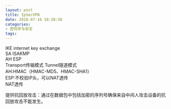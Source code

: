 ```yaml
---
layout: post
title: IpSecVPN
date: 2018-07-16 18:28:58
categories:
- 密码学与安全
tags:
---
```


IKE internet key exchange  
SA ISAKMP  
AH ESP  
Transport传输模式 Tunnel隧道模式  
AH:HMAC（HMAC-MD5、HMAC-SHA1）  
ESP:不校验IP头，可以NAT透传   
NAT透传  

提供抗回放攻击：通过在数据包中包括加密的序列号确保来自中间人攻击设备的抗回放攻击不能发生。  